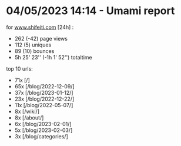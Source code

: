 # 04/05/2023 14:14 - Umami report
for www.shifeiti.com [24h] :

 - 262 (-42) page views
 - 112 (5) uniques
 - 89 (10) bounces
 - 5h 25' 23'' (-1h 1' 52'') totaltime


top 10 urls:
 - 71x [/]
 - 65x [/blog/2022-12-09/]
 - 37x [/blog/2023-01-12/]
 - 23x [/blog/2022-12-22/]
 - 11x [/blog/2022-05-07/]
 - 8x [/wiki/]
 - 8x [/about/]
 - 6x [/blog/2023-02-01/]
 - 5x [/blog/2023-02-03/]
 - 3x [/blog/categories/]


